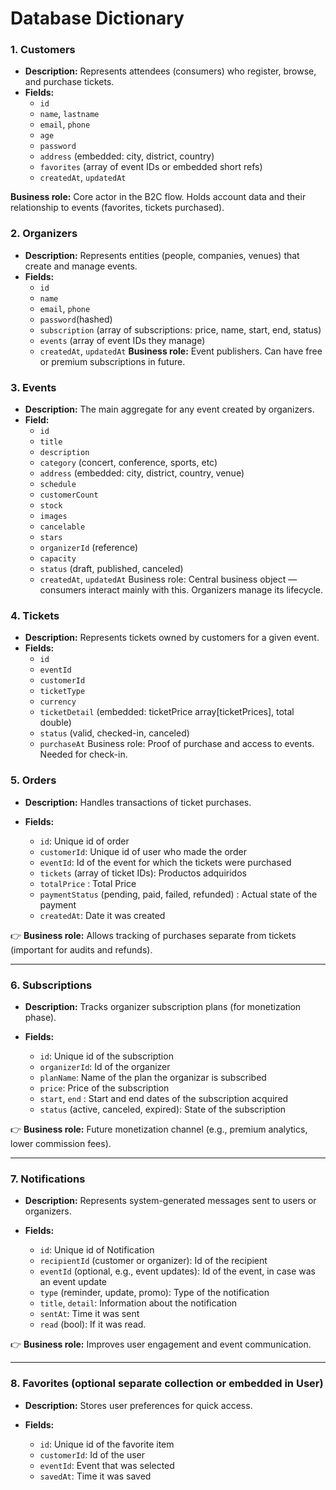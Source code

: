 # Database Dictionary

### 1. Customers
- **Description:** Represents attendees (consumers) who register, browse, and purchase tickets.
- **Fields:**
    - ``id``
    - ``name``, ``lastname``
    - ``email``, ``phone``
    - ``age``
    - ``password``
    - ``address`` (embedded: city, district, country)
    - ``favorites`` (array of event IDs or embedded short refs)
    - ``createdAt``, ``updatedAt``

**Business role:** Core actor in the B2C flow. Holds account data and their relationship to events (favorites, tickets purchased).

### 2. Organizers
- **Description:** Represents entities (people, companies, venues) that create and manage events.
- **Fields:**
    - ``id``
    - ``name``
    - ``email``, ``phone``
    - ``password``(hashed)
    - ``subscription`` (array of subscriptions: price, name, start, end, status)
    - ``events`` (array of event IDs they manage)
    - ``createdAt``, ``updatedAt``
**Business role:** Event publishers. Can have free or premium subscriptions in future.

### 3. Events
- **Description:** The main aggregate for any event created by organizers.
- **Field:**
    - ``id``
    - ``title``
    - ``description``
    - ``category`` (concert, conference, sports, etc)
    - ``address`` (embedded: city, district, country, venue)
    - ``schedule``
    - ``customerCount``
    - ``stock``
    - ``images``
    - ``cancelable``
    - ``stars``
    - ``organizerId`` (reference)
    - ``capacity``
    - ``status`` (draft, published, canceled)
    - ``createdAt``, ``updatedAt``
Business role: Central business object — consumers interact mainly with this. Organizers manage its lifecycle.

### 4. Tickets
- **Description:** Represents tickets owned by customers for a given event.
- **Fields:** 
    - ``id``
    - ``eventId``
    - ``customerId``
    - ``ticketType``
    - ``currency``
    - ``ticketDetail`` (embedded: ticketPrice array[ticketPrices], total double)
    - ``status`` (valid, checked-in, canceled)
    - ``purchaseAt``
Business role: Proof of purchase and access to events. Needed for check-in.

### 5. Orders

* **Description:** Handles transactions of ticket purchases.
* **Fields:**

  * `id`: Unique id of order
  * `customerId`: Unique id of user who made the order
  * `eventId`: Id of the event for which the tickets were purchased 
  * `tickets` (array of ticket IDs): Productos adquiridos
  * `totalPrice` : Total Price
  * `paymentStatus` (pending, paid, failed, refunded) : Actual state of the payment
  * `createdAt`: Date it was created

👉 **Business role:** Allows tracking of purchases separate from tickets (important for audits and refunds).

---

### 6. Subscriptions

* **Description:** Tracks organizer subscription plans (for monetization phase).
* **Fields:**

  * `id`: Unique id of the subscription
  * `organizerId`: Id of the organizer
  * `planName`: Name of the plan the organizar is subscribed
  * `price`: Price of the subscription
  * `start`, `end` : Start and end dates of the subscription acquired
  * `status` (active, canceled, expired): State of the subscription

👉 **Business role:** Future monetization channel (e.g., premium analytics, lower commission fees).

---

### 7. Notifications

* **Description:** Represents system-generated messages sent to users or organizers.
* **Fields:**

  * `id`: Unique id of Notification
  * `recipientId` (customer or organizer): Id of the recipient
  * `eventId` (optional, e.g., event updates): Id of the event, in case was an event update
  * `type` (reminder, update, promo): Type of the notification
  * `title`, `detail`: Information about the notification
  * `sentAt`: Time it was sent
  * `read` (bool): If it was read. 

👉 **Business role:** Improves user engagement and event communication.

---

### 8. Favorites (optional separate collection or embedded in User)

* **Description:** Stores user preferences for quick access.
* **Fields:**

  * `id`: Unique id of the favorite item
  * `customerId`: Id of the user 
  * `eventId`: Event that was selected
  * `savedAt`: Time it was saved